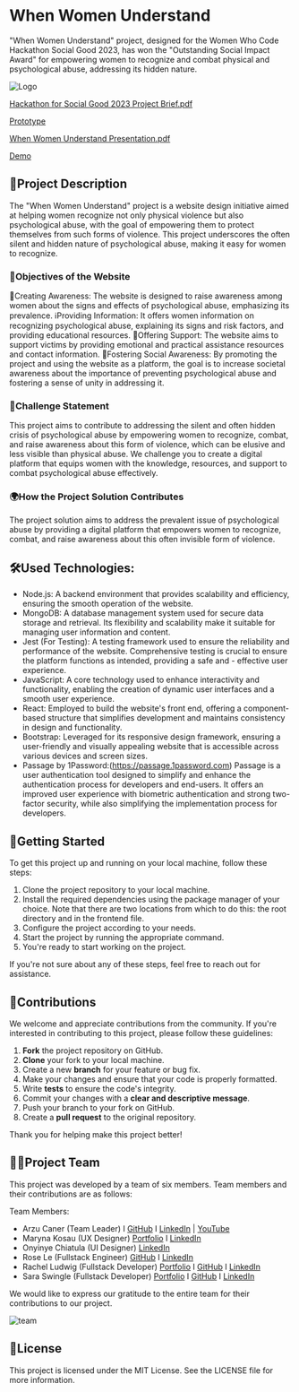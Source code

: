# When Women Understand

"When Women Understand" project, designed for the Women Who Code Hackathon Social Good 2023, has won the "Outstanding Social Impact Award" for empowering women to recognize and combat physical and psychological abuse, addressing its hidden nature.

![Logo](https://github.com/arzucaner/when-women-understand/assets/108270415/392a8c03-aebb-4982-907f-d3fa1305f86a)

[Hackathon for Social Good 2023 Project Brief.pdf](https://github.com/arzucaner/when-women-understand/files/13062130/Hackathon.for.Social.Good.2023.Project.Brief.pdf)

[Prototype](https://www.youtube.com/watch?v=DYoxoSD74qA)

[When Women Understand Presentation.pdf](https://github.com/arzucaner/when-women-understand/files/13260709/When.Women.Understand.Presentation.pdf)

[Demo](https://www.youtube.com/watch?v=XOcTClDCNPI)

## 🌟Project Description

The "When Women Understand" project is a website design initiative aimed at helping women recognize not only physical violence but also psychological abuse, with the goal of empowering them to protect themselves from such forms of violence. This project underscores the often silent and hidden nature of psychological abuse, making it easy for women to recognize.

### 🎯Objectives of the Website

📢Creating Awareness: The website is designed to raise awareness among women about the signs and effects of psychological abuse, emphasizing its prevalence.
ℹ️Providing Information: It offers women information on recognizing psychological abuse, explaining its signs and risk factors, and providing educational resources.
🤝Offering Support: The website aims to support victims by providing emotional and practical assistance resources and
contact information.
🤲Fostering Social Awareness: By promoting the project and using the website as a platform, the goal is to increase societal awareness about the importance of preventing psychological abuse and
fostering a sense of unity in addressing it.

### 🚀Challenge Statement

This project aims to contribute to addressing the silent and often hidden crisis of psychological abuse by empowering women to recognize, combat, and raise awareness about this form of violence, which can be elusive and less visible than physical abuse. We challenge you to create a digital platform that equips women with the knowledge, resources, and support to combat psychological abuse effectively.

### 🌍How the Project Solution Contributes

The project solution aims to address the prevalent issue of psychological abuse by providing a digital platform that empowers women to recognize, combat, and raise awareness about this often invisible form of violence.

## 🛠️Used Technologies:

- Node.js: A backend environment that provides scalability and efficiency, ensuring the smooth operation of the website.
- MongoDB: A database management system used for secure data storage and retrieval. Its flexibility and scalability make it suitable for managing user information and content.
- Jest (For Testing): A testing framework used to ensure the reliability and performance of the website. Comprehensive testing is crucial to ensure the platform functions as intended, providing a safe and - effective user experience.
- JavaScript: A core technology used to enhance interactivity and functionality, enabling the creation of dynamic user interfaces and a smooth user experience.
- React: Employed to build the website's front end, offering a component-based structure that simplifies development and maintains consistency in design and functionality.
- Bootstrap: Leveraged for its responsive design framework, ensuring a user-friendly and visually appealing website that is accessible across various devices and screen sizes.
- Passage by 1Password:(https://passage.1password.com) Passage is a user authentication tool designed to simplify and enhance the authentication process for developers and end-users. It offers an improved user experience with biometric authentication and strong two-factor security, while also simplifying the implementation process for developers.

## 🚀Getting Started

To get this project up and running on your local machine, follow these steps:

1. Clone the project repository to your local machine.
2. Install the required dependencies using the package manager of your choice.  Note that there are two locations from which to do this: the root directory and in the frontend file.
3. Configure the project according to your needs.
4. Start the project by running the appropriate command.
5. You're ready to start working on the project.

If you're not sure about any of these steps, feel free to reach out for assistance.

## 🤝Contributions

We welcome and appreciate contributions from the community. If you're interested in contributing to this project, please follow these guidelines:

1. **Fork** the project repository on GitHub.
2. **Clone** your fork to your local machine.
3. Create a new **branch** for your feature or bug fix.
4. Make your changes and ensure that your code is properly formatted.
5. Write **tests** to ensure the code's integrity.
6. Commit your changes with a **clear and descriptive message**.
7. Push your branch to your fork on GitHub.
8. Create a **pull request** to the original repository.

Thank you for helping make this project better!

## 🌟🤝Project Team

This project was developed by a team of six members. Team members and their contributions are as follows:

Team Members:

- Arzu Caner (Team Leader) I  [GitHub](https://github.com/arzucaner) I [LinkedIn](https://www.linkedin.com/in/arzucaner/) | [YouTube](https://www.youtube.com/channel/UCsK0v6RouRYb5I1Ny8flrOg)
- Maryna Kosau (UX Designer) [Portfolio](https://uxfol.io/marynakosau) I [LinkedIn](https://www.linkedin.com/in/maryna-kosau)
- Onyinye Chiatula (UI Designer) [LinkedIn](https://www.linkedin.com/in/onyinye-chiatula-64b9931a1/)
- Rose Le (Fullstack Engineer) [GitHub](https://github.com/rose-codes) I [LinkedIn](https://www.linkedin.com/in/rhle/)
- Rachel Ludwig (Fullstack Developer) [Portfolio](https://raeludwig.github.io/Raes-portfolio/) I [GitHub](https://github.com/Raeludwig) I [LinkedIn](https://www.linkedin.com/in/raeludwig/)
- Sara Swingle (Fullstack Developer) [Portfolio](http://www.saraswingle.com/) I [GitHub](https://github.com/swingleSara) I [LinkedIn](https://www.linkedin.com/in/swingle-sara/)

We would like to express our gratitude to the entire team for their contributions to our project.

![team](https://github.com/arzucaner/when-women-understand/assets/108270415/9ec19904-640b-42ce-ad81-d6383e79c272)

## 📜License

This project is licensed under the MIT License. See the LICENSE file for more information.
